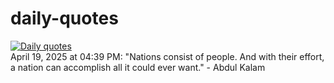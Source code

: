 # daily-quotes
[![Daily quotes](https://github.com/ceepu8/daily-quotes/actions/workflows/daily-quote.yml/badge.svg)](https://github.com/ceepu8/daily-quotes/actions/workflows/daily-quote.yml)<br/>
April 19, 2025 at 04:39 PM: "Nations consist of people. And with their effort, a nation can accomplish all it could ever want." - Abdul Kalam
